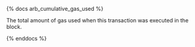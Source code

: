 {% docs arb_cumulative_gas_used %}

The total amount of gas used when this transaction was executed in the block. 

{% enddocs %}
